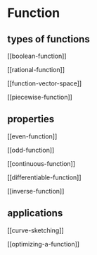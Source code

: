 # Function

## types of functions

[[boolean-function]]

[[rational-function]]

[[function-vector-space]]

[[piecewise-function]]

## properties

[[even-function]]

[[odd-function]]

[[continuous-function]]

[[differentiable-function]]

[[inverse-function]]

## applications

[[curve-sketching]]

[[optimizing-a-function]]
